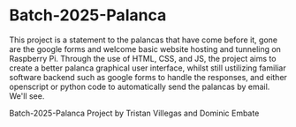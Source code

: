 # Batch-2025-Palanca

This project is a statement to the palancas that have come before it, gone are the google forms and welcome basic website hosting and tunneling on Raspberry Pi.
Through the use of HTML, CSS, and JS, the project aims to create a better palanca graphical user interface, whilst still ustilizing familiar software backend such
as google forms to handle the responses, and either openscript or python code to automatically send the palancas by email. We'll see.

Batch-2025-Palanca Project by Tristan Villegas and Dominic Embate
